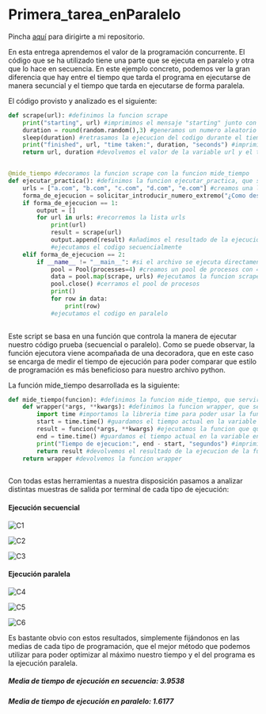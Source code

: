 # Primera_tarea_enParalelo

Pincha [aquí](https://github.com/Xavitheforce/Primera_tarea_enParalelo) para dirigirte a mi repositorio.

En esta entrega aprendemos el valor de la programación concurrente. El código que se ha utilizado tiene una parte que se ejecuta en paralelo y otra que lo hace en secuencia. En este ejemplo concreto, podemos ver la gran diferencia que hay entre el tiempo que tarda el programa en ejecutarse de manera secuncial y el tiempo que tarda en ejecutarse de forma paralela.

El código provisto y analizado es el siguiente:

```python
def scrape(url): #definimos la funcion scrape
    print("starting", url) #imprimimos el mensaje "starting" junto con el valor de la variable url
    duration = round(random.random(),3) #generamos un numero aleatorio entre 0 y 1, con 3 decimales
    sleep(duration) #retrasamos la ejecucion del codigo durante el tiempo que dure el numero aleatorio generado, para una mejor visualizacion
    print("finished", url, "time taken:", duration, "seconds") #imprimimos el mensaje "finished" junto con el valor de la variable url, y el tiempo que ha tardado en ejecutarse
    return url, duration #devolvemos el valor de la variable url y el tiempo que ha tardado en ejecutarse


@mide_tiempo #decoramos la funcion scrape con la funcion mide_tiempo
def ejecutar_practica(): #definimos la funcion ejecutar_practica, que servira como lanzador del codigo
    urls = ["a.com", "b.com", "c.com", "d.com", "e.com"] #creamos una lista con 5 urls
    forma_de_ejecucion = solicitar_introducir_numero_extremo("¿Como desea ejecutar la practica? (1)Secuencialmente (2)Paralelamente", 1, 2) #pedimos al usuario que introduzca la opcion que desea ejecutar
    if forma_de_ejecucion == 1:
        output = []
        for url in urls: #recorremos la lista urls
            print(url)
            result = scrape(url)
            output.append(result) #añadimos el resultado de la ejecucion de la funcion scrape a la lista output
            #ejecutamos el codigo secuencialmente
    elif forma_de_ejecucion == 2:
        if __name__ != "__main__": #si el archivo se ejecuta directamente, se ejecutara la funcion ejecutar_practica
            pool = Pool(processes=4) #creamos un pool de procesos con 4 procesos
            data = pool.map(scrape, urls) #ejecutamos la funcion scrape en paralelo
            pool.close() #cerramos el pool de procesos
            print()
            for row in data:
                print(row)
            #ejecutamos el codigo en paralelo
            
```

Este script se basa en una función que controla la manera de ejecutar nuestro código prueba (secuencial o paralelo). Como se puede observar, la función ejecutora viene acompañada de una decoradora, que en este caso se encarga de medir el tiempo de ejecución para poder comparar que estilo de programación es más beneficioso para nuestro archivo python.

La función mide_tiempo desarrollada es la siguiente:

```python
def mide_tiempo(funcion): #definimos la funcion mide_tiempo, que servira para medir el tiempo de ejecucion de una funcion
    def wrapper(*args, **kwargs): #definimos la funcion wrapper, que servira como envoltorio de la funcion que queremos medir
        import time #importamos la libreria time para poder usar la funcion time.time()
        start = time.time() #guardamos el tiempo actual en la variable start
        result = funcion(*args, **kwargs) #ejecutamos la funcion que queremos medir
        end = time.time() #guardamos el tiempo actual en la variable end
        print("Tiempo de ejecucion:", end - start, "segundos") #imprimimos el tiempo que ha tardado en ejecutarse la funcion
        return result #devolvemos el resultado de la ejecucion de la funcion
    return wrapper #devolvemos la funcion wrapper
    
```

Con todas estas herramientas a nuestra disposición pasamos a analizar distintas muestras de salida por terminal de cada tipo de ejecución:

<h4>Ejecución secuencial</h4>

![C1](https://user-images.githubusercontent.com/91721699/220148299-df41e9de-26c0-410d-8b88-9310ee6f52af.png)

![C2](https://user-images.githubusercontent.com/91721699/220148314-358fd2d9-4478-47b4-ab39-9167e66a9edc.png)

![C3](https://user-images.githubusercontent.com/91721699/220148348-3420d6d3-b362-4f16-82f2-1bbf978dd8fe.png)

<h4>Ejecución paralela</h4>

![C4](https://user-images.githubusercontent.com/91721699/220148364-c8e83470-277c-44b7-ab9b-481b4d31975b.png)

![C5](https://user-images.githubusercontent.com/91721699/220148380-d6b853ef-8c3f-4172-9772-28e2691e4b76.png)

![C6](https://user-images.githubusercontent.com/91721699/220148397-655a14e5-bf15-40da-9127-f357886857b2.png)

Es bastante obvio con estos resultados, simplemente fijándonos en las medias de cada tipo de programación, que el mejor método que podemos utilizar para poder optimizar al máximo nuestro tiempo y el del programa es la ejecución paralela.

<h5>Media de tiempo de ejecución en secuencia: 3.9538</h5>

<h5>Media de tiempo de ejecución en paralelo: 1.6177</h5>
